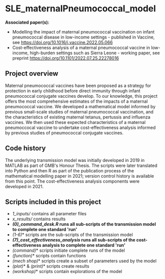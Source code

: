 # SLE_maternalPneumococcal_model
**Associated paper(s):**
* Modelling the impact of maternal pneumococcal vaccination on infant pneumococcal disease in low-income settings - published in Vaccine, see https://doi.org/10.1016/j.vaccine.2022.05.066
* Cost-effectiveness analysis of a maternal pneumococcal vaccine in low-income, high-burden settings such as Sierra Leone - working paper, see preprint https://doi.org/10.1101/2022.07.25.22278016

## Project overview
Maternal pneumococcal vaccines have been proposed as a strategy for protection in early childhood before direct immunity through infant pneumococcal conjugate vaccines develop. 
To our knowledge, this project offers the most comprehensive estimates of the impacts of a maternal pneumococcal vaccine. We developed a mathematical model informed by previous 
small-scale studies of maternal pneumococcal vaccination, and the characteristics of existing maternal tetanus, pertussis and influenza vaccines. We then used these expected 
characteristics of a maternal pneumoccocal vaccine to undertake cost-effectiveness analysis informed by previous studies of pneumococcal conjugate vaccines.

## Code history
The underlying transmission model was initially developed in 2019 in MATLAB as part of GMB's Honour Thesis. The scripts were later translated into Python and then R as part of the publication process of the 
mathematical modelling paper in 2021; version control history is available from this point. The cost-effectiveness analysis components were developed in 2021.

## Scripts included in this project
* *1_inputs/* contains all parameter files
* *x_results/* contains results
* ***(0)_command_desk.R* runs all sub-scripts of the transmission model to complete one standard 'run'**
* *(1-6)** scripts are the sub-scripts of the transmission model
* ***(7)_cost_effectiveness_analysis* runs all sub-scripts of the cost-effectiveness analysis to complete one standard 'run'**
* *(command)** scripts initiate complete runs of the model
* *(function)** scripts contain functions
* *(mech shop)** scripts create a subset of parameters used by the model
* *(plot)** & *(print)** scripts create results
* *(workshop)** scripts contain explorations of the model

